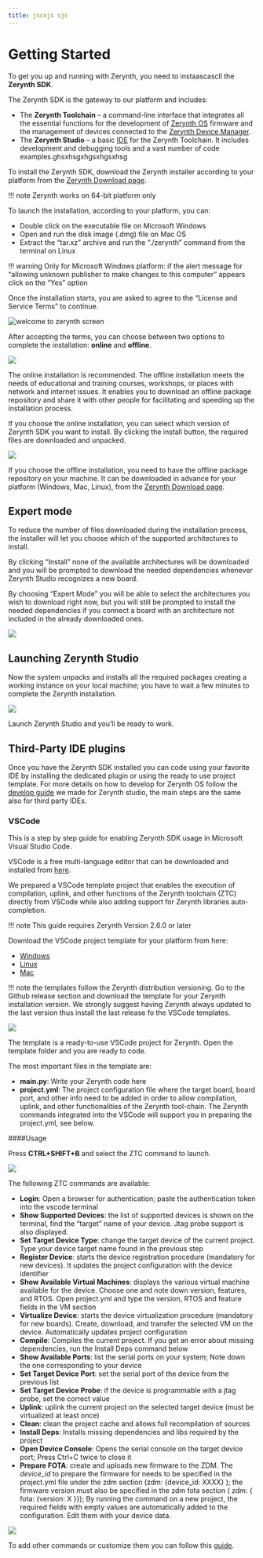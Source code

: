 ```yaml
---
title: jscxjs sjc
---
```

# Getting Started

To get you up and running with Zerynth, you need to instaascascll the **Zerynth SDK**.

The Zerynth SDK is the gateway to our platform and includes:

* The **Zerynth Toolchain** – a command-line interface that integrates all the essential functions for the development of [Zerynth OS](../reference/guide/docs/zos.md) firmware and the management of devices connected to the [Zerynth Device Manager](../deploy/index.md).
* The **Zerynth Studio** – a basic [IDE](../reference/core/studio/docs/index.md) for the Zerynth Toolchain. It includes development and debugging tools and a vast number of code examples.ghsxhsgxhgsxhgsxhsg

To install the Zerynth SDK, download the Zerynth installer according to your platform from the [Zerynth Download page](https://www.zerynth.com/zsdk/).

!!! note
	Zerynth works on 64-bit platform only

To launch the installation, according to your platform, you can:

* Double click on the executable file on Microsoft Windows
* Open and run the disk image (.dmg) file on Mac OS
* Extract the “tar.xz” archive and run the “./zerynth” command from the terminal on Linux

!!! warning
	Only for Microsoft Windows platform: if the alert message for “allowing unknown publisher to make changes to this computer” appears click on the “Yes” option

Once the installation starts, you are asked to agree to the “License and Service Terms” to continue.

![welcome to zerynth screen](img/welcome%20to%20zerynth.jpg)

After accepting the terms, you can choose between two options to complete the installation: **online** and **offline**.

![](img/online%20ofline%20zerynth%20zdm.jpg)

The online installation is recommended. The offline installation meets the needs of educational and training courses, workshops, or places with network and internet issues. It enables you to download an offline package repository and share it with other people for facilitating and speeding up the installation process.

If you choose the online installation, you can select which version of Zerynth SDK you want to install. By clicking the install button, the required files are downloaded and unpacked.

![](img/select%20version.jpg)

If you choose the offline installation, you need to have the offline package repository on your machine. It can be downloaded in advance for your platform (Windows, Mac, Linux), from the [Zerynth Download page](https://www.zerynth.com/zsdk/).

## Expert mode

To reduce the number of files downloaded during the installation process, the installer will let you choose which of the supported architectures to install.

By clicking “Install” none of the available architectures will be downloaded and you will be prompted to download the needed dependencies whenever Zerynth Studio recognizes a new board.

By choosing “Expert Mode” you will be able to select the architectures you wish to download right now, but you will still be prompted to install the needed dependencies if you connect a board with an architecture not included in the already downloaded ones.

![](img/select%20architecture.jpg)

## Launching Zerynth Studio

Now the system unpacks and installs all the required packages creating a working instance on your local machine; you have to wait a few minutes to complete the Zerynth installation.

![](img/instaling%20zerynth.jpg)

Launch Zerynth Studio and you’ll be ready to work.

## Third-Party IDE plugins

Once you have the Zerynth SDK installed you can code using your favorite IDE by installing the dedicated plugin or using the ready to use project template. For more details on how to develop for Zerynth OS follow the [develop guide](../develop/index.md) we made for Zerynth studio, the main steps are the same also for third party IDEs.

### VSCode

This is a step by step guide for enabling Zerynth SDK usage in Microsoft Visual Studio Code.

VSCode is a free multi-language editor that can be downloaded and installed from [here](https://code.visualstudio.com/download).

We prepared a VSCode template project that enables the execution of compilation, uplink, and other functions of the Zerynth toolchain (ZTC) directly from VSCode while also adding support for Zerynth libraries auto-completion.

!!! note
	This guide requires Zerynth Version 2.6.0 or later

Download the VSCode project template for your platform from here:

* [Windows](https://github.com/zerynth/vscode-template-windows)
* [Linux](https://github.com/zerynth/vscode-template-linux)
* [Mac](https://github.com/zerynth/vscode-template-mac)

!!! note
	 the templates follow the Zerynth distribution versioning. Go to the Github release section and download the template for your Zerynth installation version. We strongly suggest having Zerynth always updated to the last version thus install the last release fo the VSCode templates.

![](img/getting%20started%20zdm%203.png)

The template is a ready-to-use VSCode project for Zerynth. Open the template folder and you are ready to code.

The most important files in the template are:

* **main.py**: Write your Zerynth code here
* **project.yml**: The project configuration file where the target board, board port, and other info need to be added in order to allow compilation, uplink, and other functionalities of the Zerynth tool-chain. The Zerynth commands integrated into the VSCode will support you in preparing the project.yml, see below.

\####Usage

Press **CTRL+SHIFT+B** and select the ZTC command to launch.

![](img/getting%20started%20zdm%201.png)

The following ZTC commands are available:

* **Login**: Open a browser for authentication; paste the authentication token into the vscode terminal
* **Show Supported Devices**: the list of supported devices is shown on the terminal, find the “target” name of your device. Jtag probe support is also displayed.
* **Set Target Device Type**: change the target device of the current project. Type your device target name found in the previous step
* **Register Device**: starts the device registration procedure (mandatory for new devices). It updates the project configuration with the device identifier
* **Show Available Virtual Machines**: displays the various virtual machine available for the device. Choose one and note down version, features, and RTOS. Open project.yml and type the version, RTOS and feature fields in the VM section
* **Virtualize Device**: starts the device virtualization procedure (mandatory for new boards). Create, download, and transfer the selected VM on the device. Automatically updates project configuration
* **Compile**: Compiles the current project. If you get an error about missing dependencies, run the Install Deps command below
* **Show Available Ports**: list the serial ports on your system; Note down the one corresponding to your device
* **Set Target Device Port**: set the serial port of the device from the previous list
* **Set Target Device Probe**: if the device is programmable with a jtag probe, set the correct value
* **Uplink**: uplink the current project on the selected target device (must be virtualized at least once)
* **Clean**: clean the project cache and allows full recompilation of sources
* **Install Deps**: Installs missing dependencies and libs required by the project
* **Open Device Console**: Opens the serial console on the target device port; Press Ctrl+C twice to close it
* **Prepare FOTA**: create and uploads new firmware to the ZDM. The *device_id* to prepare the firmware for needs to be specified in the project.yml file under the zdm section (zdm: {device_id: XXXX} ); the firmware version must also be specified in the zdm fota section ( zdm: { fota: {version: X }}); By running the command on a new project, the required fields with empty values are automatically added to the configuration. Edit them with your device data.

![](img/getting%20started%20zdm%202.png)

To add other commands or customize them you can follow this [guide](https://code.visualstudio.com/docs/editor/tasks#vscode).